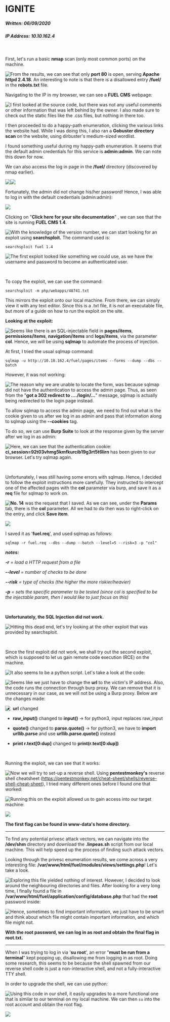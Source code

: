 # IGNITE

##### Written: 06/09/2020

##### IP Address: 10.10.162.4

<br>

First, let's run a basic **nmap** scan (only most common ports) on the machine. 

<img style="float: left;" src="screenshots/screenshot1.png">

From the results, we can see that only **port 80** is open, serving **Apache httpd 2.4.18**. An interesting to note is that there is a disallowed entry **/fuel/** in the **robots.txt** file.

Navigating to the IP in my browser, we can see a **FUEL CMS** webpage:

<img style="float: left;" src="screenshots/screenshot2.png">

I first looked at the source code, but there was not any useful comments or other information that was left behind by the owner. I also made sure to check out the static files like the .css files, but nothing in there too.

I then proceeded to do a happy-path enumeration, clicking the various links the website had. While I was doing this, I also ran a **Gobuster directory scan** on the website, using dirbuster's medium-sized wordlist.

I found something useful during my happy-path enumeration. It seems that the default admin credentials for this service is **admin:admin**. We can note this down for now.

We can also access the log in page in the **/fuel/** directory (discovered by nmap earlier).

<img style="float: left;" src="screenshots/screenshot3.png">

<img style="float: left;" src="screenshots/screenshot4.png">

<br>

Fortunately, the admin did not change his/her password! Hence, I was able to log in with the default credentials (admin:admin):

<img style="float: left;" src="screenshots/screenshot5.png">

<br>

Clicking on "**Click here for your site documentation**" , we can see that the site is running **FUEL CMS 1.4**.

<img style="float: left;" src="screenshots/screenshot6.png">

With the knowledge of the version number, we can start looking for an exploit using **searchsploit.** The command used is:

```
searchsploit fuel 1.4
```

<img style="float: left;" src="screenshots/screenshot7.png">

 The first exploit looked like something we could use, as we have the username and password to become an authenticated user.

<br>

To copy the exploit, we can use the command:

```
searchsploit -m php/webapps/48741.txt
```

This mirrors the exploit onto our local machine. From there, we can simply view it with any text editor. Since this is a .txt file, it is not an executable file, but more of a guide on how to run the exploit on the site.

**Looking at the exploit:**

<img style="float: left;" src="screenshots/screenshot8.png">

Seems like there is an SQL-injectable field in **pages/items**, **permissions/items**, **navigation/items** and **logs/items**, via the parameter **col**. Hence, we will be using **sqlmap** to automate the process of injection.

At first, I tried the usual sqlmap command:

```
sqlmap -u http://10.10.162.4/fuel/pages/items --forms --dump --dbs --batch
```

However, it was not working:

<img style="float: left;" src="screenshots/screenshot9.png">

The reason why we are unable to locate the form, was because sqlmap did not have the authentication to access the admin page. Thus, as seen from the "**got a 302 redirect to …./login/…**" message, sqlmap is actually being redirected to the login page instead. 

To allow sqlmap to access the admin page, we need to find out what is the cookie given to us after we log in as admin and pass that information along to sqlmap using the **--cookies** tag.

To do so, we can use **Burp Suite** to look at the response given by the server after we log in as admin:

<img style="float: left;" src="screenshots/screenshot10.png">

Here, we can see that the authentication cookie: **ci_session=92t03vhmg5kmfkurcib19g3rt5t6lirn** has been given to our browser. Let's try sqlmap again.

<br>

Unfortunately, I was still having some errors with sqlmap. Hence, I decided to follow the exploit instructions more carefully. They instructed to intercept one of the affected pages with the **col** parameter via burp, and save it as a **req** file for sqlmap to work on. 

<img style="float: left;" src="screenshots/screenshot11.png">

**No. 14** was the request that I saved. As we can see, under the **Params** tab, there is the **col** parameter. All we had to do then was to right-click on the entry, and click **Save item**.

<img style="float: left;" src="screenshots/screenshot12.png">

<br>

I saved it as '**fuel.req**', and used sqlmap as follows:

 ```
 sqlmap -r fuel.req --dbs --dump --batch --level=5 --risk=3 -p "col"
 ```

***notes:***

***-r** = load a HTTP request from a file*

***--level** = number of checks to be done*

***--risk** = type of checks (the higher the more riskier/heavier)*

***-p** = sets the specific parameter to be tested (since col is specified to be the injectable param, then I would like to just focus on this)*

<br>

 **Unfortunately, the SQL Injection did not work.**

<img style="float: left;" src="screenshots/screenshot13.png">

Hitting this dead end, let's try looking at the other exploit that was provided by searchsploit.

<br>

Since the first exploit did not work, we shall try out the second exploit, which is supposed to let us gain remote code execution (RCE) on the machine.

<img style="float: left;" src="screenshots/screenshot7.png">

It also seems to be a python script. Let's take a look at the code:

<img style="float: left;" src="screenshots/screenshot14.png">

Seems like we just have to change the **url** to the victim's IP address. Also, the code runs the connection through burp proxy. We can remove that it is unnecessary in our case, as we will not be using a Burp proxy. Below are the changes made:

<img style="float: left;" src="screenshots/screenshot15.png">

- **url** changed

- **raw_input()** changed to **input()**  -> for python3, input replaces raw_input

- **quote()** changed to **parse.quote()** -> for python3, we have to **import urllib.parse** and use **urllib.parse.quote()** instead

- **print r.text[0:dup]** changed to **print(r.text[0:dup])**

<br>

Running the exploit, we can see that it works:

<img style="float: left;" src="screenshots/screenshot16.png">

Now we will try to set-up a reverse shell. Using **pentestmonkey's** reverse shell cheatsheet (https://pentestmonkey.net/cheat-sheet/shells/reverse-shell-cheat-sheet), I tried many different ones before I found one that worked:

<img style="float: left;" src="screenshots/screenshot17.png">

Running this on the exploit allowed us to gain access into our target machine:

 <img style="float: left;" src="screenshots/screenshot18.png">













<br>

**The first flag can be found in www-data's home directory.**

---

To find any potential privesc attack vectors, we can navigate into the **/dev/shm** directory and download the **.linpeas.sh** script from our local machine. This will help speed up the process of finding such attack vectors.

Looking through the privesc enumeration results, we come across a very interesting file: **/var/www/html/fuel/modules/views/settings.php**! Let's take a look.

<img style="float: left;" src="screenshots/screenshot20.png">

Exploring this file yielded nothing of interest. However, I decided to look around the neighbouring directories and files. 
After looking for a very long time, I finally found a file in **/var/www/html/fuel/application/config/database.php** that had the **root** password inside:

<img style="float: left;" src="screenshots/screenshot21.png">

Hence, sometimes to find important information, we just have to be smart and think about which file might contain important information, and which file might not.

**With the root password, we can log in as root and obtain the final flag in root.txt.**

---

When I was trying to log in via '**su root**', an error "**must be run from a terminal**" kept popping up, disallowing me from logging in as root. Doing some research, this seems to be because the shell spawned from our reverse shell code is just a non-interactive shell, and not a fully-interactive TTY shell.

In order to upgrade the shell, we can use python:

<img style="float: left;" src="screenshots/screenshot22.png">

Using this code in our shell, it easily upgrades to a more functional one that is similar to our terminal on my local machine. We can then ```su``` into the root account and obtain the root flag.

<img style="float: left;" src="screenshots/screenshot23.png">
